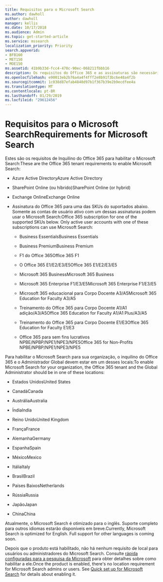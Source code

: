 ```yaml
---
title: Requisitos para o Microsoft Search
ms.author: dawholl
author: dawholl
manager: kellis
ms.date: 10/17/2018
ms.audience: Admin
ms.topic: get-started-article
ms.service: mssearch
localization_priority: Priority
search.appverid:
- BFB160
- MET150
- MOE150
ms.assetid: 41b9b33d-fcc4-470c-90ec-068211fbbb16
description: Os requisitos do Office 365 e as assinaturas são necessárias para habilitar o Microsoft Search
ms.openlocfilehash: e90013eb2b76a4a4f4fff2e8b91f3bc6e48a4f2b
ms.sourcegitcommit: 1c038d87efab4840d97b1f367b39e2b9ecdfee4a
ms.translationtype: MT
ms.contentlocale: pt-BR
ms.lasthandoff: 01/29/2019
ms.locfileid: "29612456"
---
```

# <a name="requirements-for-microsoft-search"></a><span data-ttu-id="862d9-103">Requisitos para o Microsoft Search</span><span class="sxs-lookup"><span data-stu-id="862d9-103">Requirements for Microsoft Search</span></span>

<span data-ttu-id="862d9-104">Estes são os requisitos de Inquilino do Office 365 para habilitar o Microsoft Search:</span><span class="sxs-lookup"><span data-stu-id="862d9-104">These are the Office 365 tenant requirements to enable Microsoft Search:</span></span> 
  
- <span data-ttu-id="862d9-105">Azure Active Directory</span><span class="sxs-lookup"><span data-stu-id="862d9-105">Azure Active Directory</span></span>
    
- <span data-ttu-id="862d9-106">SharePoint Online (ou híbrido)</span><span class="sxs-lookup"><span data-stu-id="862d9-106">SharePoint Online (or hybrid)</span></span>
    
- <span data-ttu-id="862d9-107">Exchange Online</span><span class="sxs-lookup"><span data-stu-id="862d9-107">Exchange Online</span></span>
    
- <span data-ttu-id="862d9-p101">Assinatura do Office 365 para uma das SKUs do suportados abaixo. Somente as contas de usuário ativo com um dessas assinaturas podem usar o Microsoft Search:</span><span class="sxs-lookup"><span data-stu-id="862d9-p101">Office 365 subscription for one of the supported SKUs below. Only active user accounts with one of these subscriptions can use Microsoft Search:</span></span>
    
  - <span data-ttu-id="862d9-110">Business Essentials</span><span class="sxs-lookup"><span data-stu-id="862d9-110">Business Essentials</span></span>
    
  - <span data-ttu-id="862d9-111">Business Premium</span><span class="sxs-lookup"><span data-stu-id="862d9-111">Business Premium</span></span>
    
  - <span data-ttu-id="862d9-112">F1 do Office 365</span><span class="sxs-lookup"><span data-stu-id="862d9-112">Office 365 F1</span></span>
    
  - <span data-ttu-id="862d9-113">O Office 365 E1/E2/E3/E5</span><span class="sxs-lookup"><span data-stu-id="862d9-113">Office 365 E1/E2/E3/E5</span></span>
    
  - <span data-ttu-id="862d9-114">Microsoft 365 Business</span><span class="sxs-lookup"><span data-stu-id="862d9-114">Microsoft 365 Business</span></span>
    
  - <span data-ttu-id="862d9-115">Microsoft 365 Enterprise F1/E3/E5</span><span class="sxs-lookup"><span data-stu-id="862d9-115">Microsoft 365 Enterprise F1/E3/E5</span></span>
    
  - <span data-ttu-id="862d9-116">Microsoft 365 educacional para Corpo Docente A3/A5</span><span class="sxs-lookup"><span data-stu-id="862d9-116">Microsoft 365 Education for Faculty A3/A5</span></span>
    
  - <span data-ttu-id="862d9-117">Treinamento do Office 365 para Corpo Docente A1/A1 adição/A3/A5</span><span class="sxs-lookup"><span data-stu-id="862d9-117">Office 365 Education for Faculty A1/A1 Plus/A3/A5</span></span>
    
  - <span data-ttu-id="862d9-118">Treinamento do Office 365 para Corpo Docente E1/E3</span><span class="sxs-lookup"><span data-stu-id="862d9-118">Office 365 Education for Faculty E1/E3</span></span>
    
  - <span data-ttu-id="862d9-119">Office 365 para sem fins lucrativos NPBE/NPBP/NPE1/NPE3/NPE5</span><span class="sxs-lookup"><span data-stu-id="862d9-119">Office 365 for Non-Profits NPBE/NPBP/NPE1/NPE3/NPE5</span></span>
    
<span data-ttu-id="862d9-120">Para habilitar o Microsoft Search para sua organização, o inquilino do Office 365 e o Administrador Global devem estar em um desses locais:</span><span class="sxs-lookup"><span data-stu-id="862d9-120">To enable Microsoft Search for your organization, the Office 365 tenant and the Global Administrator should be in one of these locations:</span></span>
  
- <span data-ttu-id="862d9-121">Estados Unidos</span><span class="sxs-lookup"><span data-stu-id="862d9-121">United States</span></span>
    
- <span data-ttu-id="862d9-122">Canadá</span><span class="sxs-lookup"><span data-stu-id="862d9-122">Canada</span></span>
    
- <span data-ttu-id="862d9-123">Austrália</span><span class="sxs-lookup"><span data-stu-id="862d9-123">Australia</span></span>
    
- <span data-ttu-id="862d9-124">Índia</span><span class="sxs-lookup"><span data-stu-id="862d9-124">India</span></span>
    
- <span data-ttu-id="862d9-125">Reino Unido</span><span class="sxs-lookup"><span data-stu-id="862d9-125">United Kingdom</span></span>
    
- <span data-ttu-id="862d9-126">França</span><span class="sxs-lookup"><span data-stu-id="862d9-126">France</span></span>
    
- <span data-ttu-id="862d9-127">Alemanha</span><span class="sxs-lookup"><span data-stu-id="862d9-127">Germany</span></span>
  
- <span data-ttu-id="862d9-128">Espanha</span><span class="sxs-lookup"><span data-stu-id="862d9-128">Spain</span></span>
    
- <span data-ttu-id="862d9-129">México</span><span class="sxs-lookup"><span data-stu-id="862d9-129">Mexico</span></span>
    
- <span data-ttu-id="862d9-130">Itália</span><span class="sxs-lookup"><span data-stu-id="862d9-130">Italy</span></span>
    
- <span data-ttu-id="862d9-131">Brasil</span><span class="sxs-lookup"><span data-stu-id="862d9-131">Brazil</span></span>
    
- <span data-ttu-id="862d9-132">Países Baixos</span><span class="sxs-lookup"><span data-stu-id="862d9-132">Netherlands</span></span>
    
- <span data-ttu-id="862d9-133">Rússia</span><span class="sxs-lookup"><span data-stu-id="862d9-133">Russia</span></span>
    
- <span data-ttu-id="862d9-134">Japão</span><span class="sxs-lookup"><span data-stu-id="862d9-134">Japan</span></span>

- <span data-ttu-id="862d9-135">China</span><span class="sxs-lookup"><span data-stu-id="862d9-135">China</span></span>
 
<span data-ttu-id="862d9-p102">Atualmente, o Microsoft Search é otimizado para o inglês. Suporte completo para outros idiomas estarão disponíveis em breve.</span><span class="sxs-lookup"><span data-stu-id="862d9-p102">Currently, Microsoft Search is optimized for English. Full support for other languages is coming soon.</span></span>

<span data-ttu-id="862d9-p103">Depois que o produto está habilitado, não há nenhum requisito de local para usuários ou administradores do Microsoft Search. Consulte [rápida configuradas para a pesquisa da Microsoft](quick-set-up.md) para obter detalhes sobre como habilitar a ele.</span><span class="sxs-lookup"><span data-stu-id="862d9-p103">Once the product is enabled, there's no location requirement for Microsoft Search admins or users. See [Quick set up for Microsoft Search](quick-set-up.md) for details about enabling it.</span></span> 

  

